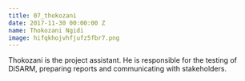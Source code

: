 ```yaml
---
title: 07_thokozani
date: 2017-11-30 00:00:00 Z
name: Thokozani Ngidi
image: hifqkhojvhfjufz5fbr7.png
---
```


Thokozani is the project assistant. He is responsible for the testing of DiSARM, preparing reports and communicating with stakeholders. 
